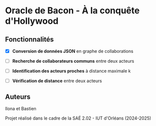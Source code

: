 # Oracle de Bacon - À la conquête d'Hollywood

## Fonctionnalités

- [X] **Conversion de données JSON** en graphe de collaborations
- [ ] **Recherche de collaborateurs communs** entre deux acteurs
- [ ] **Identification des acteurs proches** à distance maximale k
- [ ] **Vérification de distance** entre deux acteurs


## Auteurs

Ilona et
Bastien

Projet réalisé dans le cadre de la SAÉ 2.02 - IUT d'Orléans (2024-2025)
